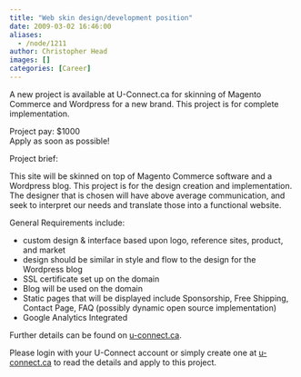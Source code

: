 ```yaml
---
title: "Web skin design/development position"
date: 2009-03-02 16:46:00
aliases:
  - /node/1211
author: Christopher Head
images: []
categories: [Career]
---
```


A new project is available at U-Connect.ca for skinning of Magento Commerce and Wordpress for a new brand. This project is for complete implementation.

Project pay: $1000 \
Apply as soon as possible!

Project brief:

This site will be skinned on top of Magento Commerce software and a Wordpress blog. This project is for the design creation and implementation. The designer that is chosen will have above average communication, and seek to interpret our needs and translate those into a functional website.

General Requirements include:

*   custom design & interface based upon logo, reference sites, product, and market
*   design should be similar in style and flow to the design for the Wordpress blog
*   SSL certificate set up on the domain
*   Blog will be used on the domain
*   Static pages that will be displayed include Sponsorship, Free Shipping, Contact Page, FAQ (possibly dynamic open source implementation)
*   Google Analytics Integrated

Further details can be found on [u-connect.ca](http://u-connect.ca/).

Please login with your U-Connect account or simply create one at [u-connect.ca](http://u-connect.ca/) to read the details and apply to this project.
